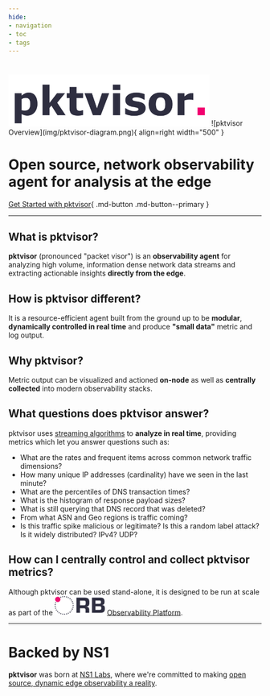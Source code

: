 ```yaml
---
hide:
- navigation
- toc
- tags
---
```


<h1></h1>
<img src="img/pktvisor-header.png" alt="pktvisor" width="400"/>
![pktvisor Overview](img/pktvisor-diagram.png){ align=right width="500" }

# Open source, network observability agent for analysis at the edge

[Get Started with pktvisor](install/){ .md-button .md-button--primary }


***

## What is pktvisor?
**pktvisor** (pronounced "packet visor") is an **observability agent** for analyzing high volume, information dense network data streams and extracting actionable insights **directly from the edge**.

## How is pktvisor different?
It is a resource-efficient agent built from the ground up to be **modular**, **dynamically controlled in real time** and produce **"small data"** metric and log output. 

## Why pktvisor?
Metric output can be visualized and actioned **on-node** as well as **centrally collected** into modern observability stacks.

## What questions does pktvisor answer?
pktvisor uses <a href="https://en.wikipedia.org/wiki/Streaming_algorithm">streaming algorithms</a> to **analyze in real time**, providing metrics which let you answer questions such as:

 * What are the rates and frequent items across common network traffic dimensions?
 * How many unique IP addresses (cardinality) have we seen in the last minute?
 * What are the percentiles of DNS transaction times? 
 * What is the histogram of response payload sizes?
 * What is still querying that DNS record that was deleted?
 * From what ASN and Geo regions is traffic coming?
 * Is this traffic spike malicious or legitimate? Is this a random label attack? Is it widely distributed? IPv4? UDP? 

## How can I centrally control and collect pktvisor metrics?
Although pktvisor can be used stand-alone, it is designed to be run at scale as part of the <a href="https://getorb.io"><img src="img/ORB-logo-black@3x.png" alt="pktvisor" width="100"/></a>
<a href="https://getorb.io">Observability Platform</a>.
***

# Backed by NS1
**pktvisor** was born at [NS1 Labs](https://ns1.com/labs), where we're
committed to making [open source, dynamic edge observability a reality](https://ns1.com/blog/orb-a-new-paradigm-for-dynamic-edge-observability).


